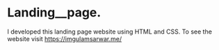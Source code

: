 # Landing__page.
I developed this  landing page website using HTML and CSS. To see the website visit https://imgulamsarwar.me/
